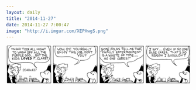```yaml
---
layout: daily
title: "2014-11-27"
date: 2014-11-27 7:00:47
image: "http://i.imgur.com/XEPXwgS.png"
---
```

<picture>
<source srcset="/comics/oy_00001_web_m-1280x4113.png 1280w, /comics/oy_00001_web_m_640x2057.png 640w" media="(max-width: 640px) and (orientation: portrait)" />
<source srcset="/comics/oy_00001_web_portrait-768x651.png" media="(max-width: 768px) and (orientation: portrait)" />
<source srcset="/comics/oy_00001_web_portrait-1536x1301.png" media="(orientation: portrait)" />
<source srcset="/comics/oy_00001_web_wide-1024x219.png 1024w" media="(max-width: 1024px)" />
<source srcset="/comics/oy_00001_web_wide-2048x437.png 2048w" />
<img src="/comics/oy_00001_web_wide-2048x437.png" alt="" />
</picture>
